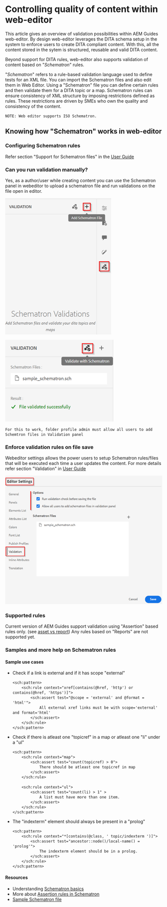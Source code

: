 
# Controlling quality of content within web-editor

This article gives an overview of validation possibilities within AEM Guides web-editor. 
By design web-editor leverages the DITA schema setup in the system to enforce users to create DITA compliant content. With this, all the content stored in the sytem is structured, reusable and valid DITA content.

Beyond support for DITA rules, web-editor also supports validation of content based on "*Schematron*" rules.

"*Schematron*" refers to a rule-based validation language used to define tests for an XML file. You can import the Schematron files and also edit them in Web Editor. Using a "Schematron" file you can define certain rules and then validate them for a DITA topic or a map. Schematron rules can ensure consistency of XML structure by imposing restrictions defined as rules. These restrictions are driven by SMEs who own the quality and consistency of the content. 

    NOTE: Web editor supports ISO Schematron. 


## Knowing how "Schematron" works in web-editor

### Configuring Schematron rules

Refer section "Support for Schematron files" in the [User Guide](https://helpx.adobe.com/content/dam/help/en/xml-documentation-solution/4-2/Adobe-Experience-Manager-Guides_UUID_User-Guide_EN.pdf#page=148)


### Can you run validation manually?

Yes, as a author/user while creating content you can use the Schematron panel in webeditor to upload a schematron file and run validations on the file open in editor.

![Choose Schematron file](../../../assets/authoring/schematron-rightpanel-validation-addsch.png)

![Run validation](../../../assets/authoring/schematron-rightpanel-validation-runsch.png)

    For this to work, folder profile admin must allow all users to add Schemtron files in Validation panel

### Enforce validation rules on file save

Webeditor settings allows the power users to setup Schematron rules/files that will be executed each time a user updates the content. For more details refer section "Validation" in [User Guide](https://helpx.adobe.com/content/dam/help/en/xml-documentation-solution/4-2/Adobe-Experience-Manager-Guides_UUID_User-Guide_EN.pdf#page=58)

![Set rules from web-editor settings](../../../assets/authoring/schematron-editorsettings-validation-tab.png)


### Supported rules

Current version of AEM Guides support validation using "Assertion" based rules only. (see [asset vs report](https://schematron.com/document/205.html))
Any rules based on "Reports" are not supported yet. 


### Samples and more help on Schematron rules

#### Sample use cases

- Check if a link is external and if it has scope "external"
    ```
	<sch:pattern>
		<sch:rule context="xref[contains(@href, 'http') or contains(@href, 'https')]">
			<sch:assert test="@scope = 'external' and @format = 'html'">
				All external xref links must be with scope='external' and format='html'
			</sch:assert>
		</sch:rule>
	</sch:pattern>
    ```

- Check if there is atleast one "topicref" in a map or atleast one "li" under a "ul"
    ```
	<sch:pattern>
		<sch:rule context="map">
			<sch:assert test="count(topicref) > 0">
				There should be atleast one topicref in map
			</sch:assert>
		</sch:rule>

		<sch:rule context="ul">
			<sch:assert test="count(li) > 1" >
				A list must have more than one item.
			</sch:assert>
		</sch:rule>
	</sch:pattern>
    ```

- The "indexterm" element should always be present in a "prolog"
    ```
	<sch:pattern>
		<sch:rule context="*[contains(@class, ' topic/indexterm ')]">
			<sch:assert test="ancestor::node()/local-name() = 'prolog'">
				The indexterm element should be in a prolog.
			</sch:assert>
		</sch:rule>
	</sch:pattern>
    ```

#### Resources

- Understanding  [Schematron basics](https://da2022.xatapult.com/#what-is-schematron)
- More about [Assertion rules in Schematron](https://www.xml.com/pub/a/2003/11/12/schematron.html#Assertions)
- [Sample Schematron file](../../../assets/authoring/sample_schematron.sch) 